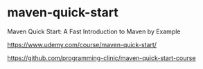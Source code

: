 # maven-quick-start

Maven Quick Start: A Fast Introduction to Maven by Example

https://www.udemy.com/course/maven-quick-start/

https://github.com/programming-clinic/maven-quick-start-course
